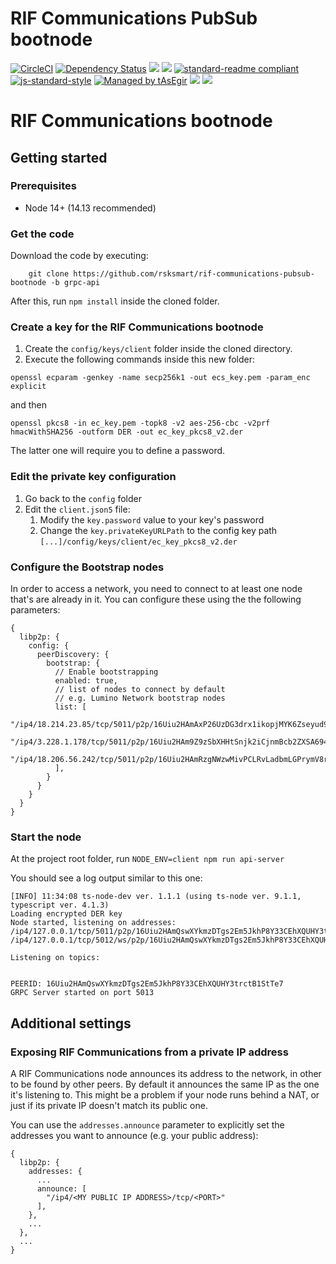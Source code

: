 # RIF Communications PubSub bootnode

[![CircleCI](https://flat.badgen.net/circleci/github/rsksmart/rif-communications-pubsub-node/master)](https://circleci.com/gh/rsksmart/rif-communications-pubsub-node/)
[![Dependency Status](https://david-dm.org/rsksmart/rif-communications-pubsub-node.svg?style=flat-square)](https://david-dm.org/rsksmart/rif-communications-pubsub-node)
[![](https://img.shields.io/badge/made%20by-IOVLabs-blue.svg?style=flat-square)](http://iovlabs.org)
[![](https://img.shields.io/badge/project-RIF%20Storage-blue.svg?style=flat-square)](https://www.rifos.org/)
[![standard-readme compliant](https://img.shields.io/badge/standard--readme-OK-brightgreen.svg?style=flat-square)](https://github.com/RichardLitt/standard-readme)
[![js-standard-style](https://img.shields.io/badge/code%20style-standard-brightgreen.svg?style=flat-square)](https://github.com/feross/standard)
[![Managed by tAsEgir](https://img.shields.io/badge/%20managed%20by-tasegir-brightgreen?style=flat-square)](https://github.com/auhau/tasegir)
![](https://img.shields.io/badge/npm-%3E%3D6.0.0-orange.svg?style=flat-square)
![](https://img.shields.io/badge/Node.js-%3E%3D10.0.0-orange.svg?style=flat-square)

# RIF Communications bootnode

## Getting started

### Prerequisites

- Node 14+ (14.13 recommended)

### Get the code

Download the code by executing: 
```
    git clone https://github.com/rsksmart/rif-communications-pubsub-bootnode -b grpc-api
```

After this, run `npm install` inside the cloned folder.


### Create a key for the RIF Communications bootnode

1. Create the `config/keys/client` folder inside the cloned directory.
2. Execute the following commands inside this new folder:

```
openssl ecparam -genkey -name secp256k1 -out ecs_key.pem -param_enc explicit
``` 
and then

```
openssl pkcs8 -in ec_key.pem -topk8 -v2 aes-256-cbc -v2prf hmacWithSHA256 -outform DER -out ec_key_pkcs8_v2.der
``` 
The latter one will require you to define a password.

### Edit the private key configuration

1. Go back to the `config` folder
2. Edit the `client.json5` file:
    1. Modify the `key.password` value to your key's password
    2. Change the `key.privateKeyURLPath` to the config key path `[...]/config/keys/client/ec_key_pkcs8_v2.der`

### Configure the Bootstrap nodes

In order to access a network, you need to connect to at least one node 
that's are already in it. You can configure these using the the following parameters:

```json5
{
  libp2p: {
    config: {
      peerDiscovery: {
        bootstrap: {
          // Enable bootstrapping
          enabled: true,
          // list of nodes to connect by default
          // e.g. Lumino Network bootstrap nodes
          list: [
            "/ip4/18.214.23.85/tcp/5011/p2p/16Uiu2HAmAxP26UzDG3drx1ikopjMYK6Zseyud9qJVoshZ5RgTowJ",
            "/ip4/3.228.1.178/tcp/5011/p2p/16Uiu2HAm9Z9zSbXHHtSnjk2iCjnmBcb2ZXSA694jLCwAUUatqmGq",
            "/ip4/18.206.56.242/tcp/5011/p2p/16Uiu2HAmRzgNWzwMivPCLRvLadbmLGPrymV8rxtBeq7PhndidQ6h"
          ],
        }
      }
    }
  }
}
```
### Start the node

At the project root folder, run `NODE_ENV=client npm run api-server`

You should see a log output similar to this one:
```
[INFO] 11:34:08 ts-node-dev ver. 1.1.1 (using ts-node ver. 9.1.1, typescript ver. 4.1.3)
Loading encrypted DER key
Node started, listening on addresses:
/ip4/127.0.0.1/tcp/5011/p2p/16Uiu2HAmQswXYkmzDTgs2Em5JkhP8Y33CEhXQUHY3trctB1StTe7
/ip4/127.0.0.1/tcp/5012/ws/p2p/16Uiu2HAmQswXYkmzDTgs2Em5JkhP8Y33CEhXQUHY3trctB1StTe7

Listening on topics: 


PEERID: 16Uiu2HAmQswXYkmzDTgs2Em5JkhP8Y33CEhXQUHY3trctB1StTe7
GRPC Server started on port 5013
```

## Additional settings

### Exposing RIF Communications from a private IP address

A RIF Communications node announces its address to the network, in other to be found by other peers.
By default it announces the same IP as the one it's listening to.
This might be a problem if your node runs behind a NAT, or just if its private IP doesn't match its public one.

You can use the `addresses.announce` parameter to explicitly set the addresses you want to announce (e.g. your public address):
```json5
{
  libp2p: {
    addresses: {
      ...
      announce: [
        "/ip4/<MY PUBLIC IP ADDRESS>/tcp/<PORT>"
      ],
    },
    ...
  },
  ...
}
```
